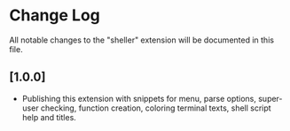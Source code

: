 # Change Log

All notable changes to the "sheller" extension will be documented in this file.

## [1.0.0]

- Publishing this extension with snippets for menu, parse options, super-user 
checking, function creation, coloring terminal texts, shell script help and titles. 